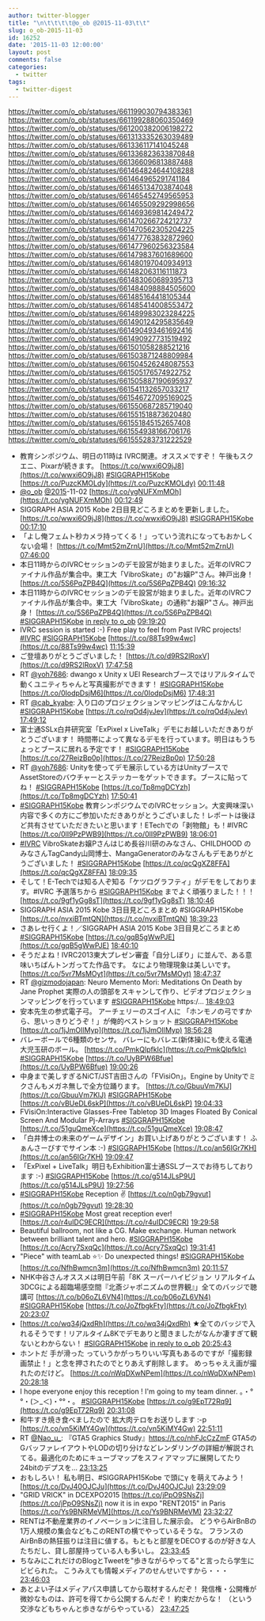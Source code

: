```yaml
---
author: twitter-blogger
title: "\n\t\t\t\t@o_ob @2015-11-03\t\t"
slug: o_ob-2015-11-03
id: 16252
date: '2015-11-03 12:00:00'
layout: post
comments: false
categories:
  - twitter
tags:
  - twitter-digest
---
```


https://twitter.com/o_ob/statuses/661199030794383361 https://twitter.com/o_ob/statuses/661199288060350469 https://twitter.com/o_ob/statuses/661200382006198272 https://twitter.com/o_ob/statuses/661313335263039489 https://twitter.com/o_ob/statuses/661336117141045248 https://twitter.com/o_ob/statuses/661336823633870848 https://twitter.com/o_ob/statuses/661366096813887488 https://twitter.com/o_ob/statuses/661464824644108288 https://twitter.com/o_ob/statuses/661464965291741184 https://twitter.com/o_ob/statuses/661465134703874048 https://twitter.com/o_ob/statuses/661465452749565953 https://twitter.com/o_ob/statuses/661465509292998656 https://twitter.com/o_ob/statuses/661469369814249472 https://twitter.com/o_ob/statuses/661470266724212737 https://twitter.com/o_ob/statuses/661470562305204225 https://twitter.com/o_ob/statuses/661477763832872960 https://twitter.com/o_ob/statuses/661477960256323584 https://twitter.com/o_ob/statuses/661479837601689600 https://twitter.com/o_ob/statuses/661480197040934913 https://twitter.com/o_ob/statuses/661482063116111873 https://twitter.com/o_ob/statuses/661483060689395713 https://twitter.com/o_ob/statuses/661484098884505600 https://twitter.com/o_ob/statuses/661485164418105344 https://twitter.com/o_ob/statuses/661485414008553472 https://twitter.com/o_ob/statuses/661489983023284225 https://twitter.com/o_ob/statuses/661490124295835649 https://twitter.com/o_ob/statuses/661490493461692416 https://twitter.com/o_ob/statuses/661490927731519492 https://twitter.com/o_ob/statuses/661501058288521216 https://twitter.com/o_ob/statuses/661503871248809984 https://twitter.com/o_ob/statuses/661504526248087553 https://twitter.com/o_ob/statuses/661505176574922752 https://twitter.com/o_ob/statuses/661505887190695937 https://twitter.com/o_ob/statuses/661541132657033217 https://twitter.com/o_ob/statuses/661546727095169025 https://twitter.com/o_ob/statuses/661550687285719040 https://twitter.com/o_ob/statuses/661551518873620480 https://twitter.com/o_ob/statuses/661551845152657408 https://twitter.com/o_ob/statuses/661554938166706176 https://twitter.com/o_ob/statuses/661555283731222529  

*   教育シンポジウム、明日の11時は IVRC関連。オススメですぞ！ 午後もスクエニ、Pixarが続きます。 [https://t.co/wwxi6O9jJ8](https://t.co/wwxi6O9jJ8) [#SIGGRAPH15Kobe](https://twitter.com/search?q=%23SIGGRAPH15Kobe&src=hash) [https://t.co/PuzcKMOLdy](https://t.co/PuzcKMOLdy) [00:11:48](https://twitter.com/o_ob/statuses/661199030794383361)
*   [@o_ob](https://twitter.com/o_ob) [@2015](https://twitter.com/2015)-11-02 [https://t.co/ygNUFXmMOh](https://t.co/ygNUFXmMOh) [00:12:49](https://twitter.com/o_ob/statuses/661199288060350469)
*   SIGGRAPH ASIA 2015 Kobe 2日目見どころまとめを更新しました。 [https://t.co/wwxi6O9jJ8](https://t.co/wwxi6O9jJ8) [#SIGGRAPH15Kobe](https://twitter.com/search?q=%23SIGGRAPH15Kobe&src=hash) [00:17:10](https://twitter.com/o_ob/statuses/661200382006198272)
*   「よし俺フェムト秒カメラ持ってくる！」っていう流れになってもおかしくない会場！ [https://t.co/Mmt52mZrnU](https://t.co/Mmt52mZrnU) [07:46:00](https://twitter.com/o_ob/statuses/661313335263039489)
*   本日11時からのIVRCセッションのデモ設営が始まりました。近年のIVRCファイナル作品が集合中。東工大「VibroSkate」の"お嬢P"さん。神戸出身！ [https://t.co/5S6PqZPB4Q](https://t.co/5S6PqZPB4Q) [09:16:32](https://twitter.com/o_ob/statuses/661336117141045248)
*   本日11時からのIVRCセッションのデモ設営が始まりました。近年のIVRCファイナル作品が集合中。東工大「VibroSkate」の通称"お嬢P"さん。神戸出身！ [https://t.co/5S6PqZPB4Q](https://t.co/5S6PqZPB4Q) [#SIGGRAPH15Kobe](https://twitter.com/search?q=%23SIGGRAPH15Kobe&src=hash) [in reply to o_ob](https://twitter.com/o_ob/statuses/661336117141045248) [09:19:20](https://twitter.com/o_ob/statuses/661336823633870848)
*   IVRC session is started :-) Free play to feel from Past IVRC projects! [#IVRC](https://twitter.com/search?q=%23IVRC&src=hash) [#SIGGRAPH15Kobe](https://twitter.com/search?q=%23SIGGRAPH15Kobe&src=hash) [https://t.co/88Ts99w4wc](https://t.co/88Ts99w4wc) [11:15:39](https://twitter.com/o_ob/statuses/661366096813887488)
*   ご登壇ありがとうございました！ [https://t.co/d9RS2lRoxV](https://t.co/d9RS2lRoxV) [17:47:58](https://twitter.com/o_ob/statuses/661464824644108288)
*   RT [@yoh7686](https://twitter.com/yoh7686): dwango x Unity x UEI Researchブースではリアルタイムで動くユニティちゃんと写真撮影ができます！ [#SIGGRAPH15Kobe](https://twitter.com/search?q=%23SIGGRAPH15Kobe&src=hash) [https://t.co/0IodpDsjM6](https://t.co/0IodpDsjM6) [17:48:31](https://twitter.com/o_ob/statuses/661464965291741184)
*   RT [@cab_kyabe](https://twitter.com/cab_kyabe): 入り口のプロジェクションマッピングはこんなかんじ [#SIGGRAPH15Kobe](https://twitter.com/search?q=%23SIGGRAPH15Kobe&src=hash) [https://t.co/rqOd4jvJev](https://t.co/rqOd4jvJev) [17:49:12](https://twitter.com/o_ob/statuses/661465134703874048)
*   富士通SSLx白井研究室「ExPixel x LiveTalk」デモにお越しいただきありがとうございます！ 時間帯によって異なるデモを行っています。明日はもうちょっとブースに居れる予定です！ [#SIGGRAPH15Kobe](https://twitter.com/search?q=%23SIGGRAPH15Kobe&src=hash) [https://t.co/27ReizBp0p](https://t.co/27ReizBp0p) [17:50:28](https://twitter.com/o_ob/statuses/661465452749565953)
*   RT [@yoh7686](https://twitter.com/yoh7686): Unityを使ってデモ展示している方はUnityブースでAssetStoreのバウチャーとステッカーをゲットできます。ブースに貼ってね！ [#SIGGRAPH15Kobe](https://twitter.com/search?q=%23SIGGRAPH15Kobe&src=hash) [https://t.co/Tp8mgDCYzh](https://t.co/Tp8mgDCYzh) [17:50:41](https://twitter.com/o_ob/statuses/661465509292998656)
*   [#SIGGRAPH15Kobe](https://twitter.com/search?q=%23SIGGRAPH15Kobe&src=hash) 教育シンポジウムでのlVRCセッション。大変興味深い内容で多くの方にご参加いただきありがとうございました！レポートは後ほど共有させていただきたいと思います！ETechでの「剥物館」も！#IVRC [https://t.co/0lI9PzPWB9](https://t.co/0lI9PzPWB9) [18:06:01](https://twitter.com/o_ob/statuses/661469369814249472)
*   [#IVRC](https://twitter.com/search?q=%23IVRC&src=hash) VibroSkateお嬢Pさんはじめ長谷川研のみなさん、CHILDHOOD のみなさんTagCandy山岡博士、MangaGeneratorのみなさんもデモありがとうございました！ [#SIGGRAPH15Kobe](https://twitter.com/search?q=%23SIGGRAPH15Kobe&src=hash) [https://t.co/qcQgXZ8FFA](https://t.co/qcQgXZ8FFA) [18:09:35](https://twitter.com/o_ob/statuses/661470266724212737)
*   そして！E-Techでは知る人ぞ知る「ケツログラフティ」がデモをしております。#IVRC 予選落ちから [#SIGGRAPH15Kobe](https://twitter.com/search?q=%23SIGGRAPH15Kobe&src=hash) までよく頑張りました！！！ [https://t.co/9gf1yGg8sT](https://t.co/9gf1yGg8sT) [18:10:46](https://twitter.com/o_ob/statuses/661470562305204225)
*   SIGGRAPH ASIA 2015 Kobe 3日目見どころまとめ #SIGGRAPH15Kobe [https://t.co/nvxiBTmtQN](https://t.co/nvxiBTmtQN) [18:39:23](https://twitter.com/o_ob/statuses/661477763832872960)
*   さあレセ行くよ！／SIGGRAPH ASIA 2015 Kobe 3日目見どころまとめ [#SIGGRAPH15Kobe](https://twitter.com/search?q=%23SIGGRAPH15Kobe&src=hash) [https://t.co/gqB5gWwPJE](https://t.co/gqB5gWwPJE) [18:40:10](https://twitter.com/o_ob/statuses/661477960256323584)
*   そうだよね！IVRC2013東大プレゼン審査「自分しぼり」に並んで、ある意味いちばんトンガってた作品です。 なにより物理現象は美しいです。 [https://t.co/5vr7MsMOyt](https://t.co/5vr7MsMOyt) [18:47:37](https://twitter.com/o_ob/statuses/661479837601689600)
*   RT [@gizmodojapan](https://twitter.com/gizmodojapan): Neuro Memento Mori: Meditations On Death by Jane Prophet 実際の人の頭部をスキャンして作り、ビデオプロジェクションマッピングを行っています [#SIGGRAPH15Kobe](https://twitter.com/search?q=%23SIGGRAPH15Kobe&src=hash) https:/… [18:49:03](https://twitter.com/o_ob/statuses/661480197040934913)
*   安本先生の参式電子弓。 アーチェリーのスゴイ人に 「ホンモノの弓ですから、思いっきりどうぞ！」が俺的ベストショット [#SIGGRAPH15Kobe](https://twitter.com/search?q=%23SIGGRAPH15Kobe&src=hash) [https://t.co/1jJmOIlMyp](https://t.co/1jJmOIlMyp) [18:56:28](https://twitter.com/o_ob/statuses/661482063116111873)
*   バレーボールで6種類のセンサ。 バレーにもバレエ(新体操)にも使える電通大児玉研のボール。 [https://t.co/PmkQlpfkIc](https://t.co/PmkQlpfkIc) [#SIGGRAPH15Kobe](https://twitter.com/search?q=%23SIGGRAPH15Kobe&src=hash) [https://t.co/UyBPW6Bfue](https://t.co/UyBPW6Bfue) [19:00:26](https://twitter.com/o_ob/statuses/661483060689395713)
*   中身まで美しすぎるNiCT/JST吉田さんの「FVisiOn」。Engine by Unityでミクさんもメガネ無しで全方位踊ります。 [https://t.co/GbuuVm7KlJ](https://t.co/GbuuVm7KlJ) [#SIGGRAPH15Kobe](https://twitter.com/search?q=%23SIGGRAPH15Kobe&src=hash) [https://t.co/vBUeDL6skP](https://t.co/vBUeDL6skP) [19:04:33](https://twitter.com/o_ob/statuses/661484098884505600)
*   FVisiOn:Interactive Glasses-Free Tabletop 3D Images Floated By Conical Screen And Modular Pj-Arrays [#SIGGRAPH15Kobe](https://twitter.com/search?q=%23SIGGRAPH15Kobe&src=hash) [https://t.co/51guQmeXce](https://t.co/51guQmeXce) [19:08:47](https://twitter.com/o_ob/statuses/661485164418105344)
*   「白井博士の未来のゲームデザイン」お買い上げありがとうございます！ ふぁんさーびすでサイン本 :-) [#SIGGRAPH15Kobe](https://twitter.com/search?q=%23SIGGRAPH15Kobe&src=hash) [https://t.co/an56IGr7KH](https://t.co/an56IGr7KH) [19:09:47](https://twitter.com/o_ob/statuses/661485414008553472)
*   「ExPixel + LiveTalk」明日もExhibition富士通SSLブースでお待ちしております :-) [#SIGGRAPH15Kobe](https://twitter.com/search?q=%23SIGGRAPH15Kobe&src=hash) [https://t.co/g514JLsP9U](https://t.co/g514JLsP9U) [19:27:56](https://twitter.com/o_ob/statuses/661489983023284225)
*   [#SIGGRAPH15Kobe](https://twitter.com/search?q=%23SIGGRAPH15Kobe&src=hash) Reception ✌️ [https://t.co/n0gb79gvut](https://t.co/n0gb79gvut) [19:28:30](https://twitter.com/o_ob/statuses/661490124295835649)
*   [#SIGGRAPH15Kobe](https://twitter.com/search?q=%23SIGGRAPH15Kobe&src=hash) Most great reception ever! [https://t.co/r4uIDC9ECR](https://t.co/r4uIDC9ECR) [19:29:58](https://twitter.com/o_ob/statuses/661490493461692416)
*   Beautiful ballroom, not like a CG. Make exchange. Human network between brilliant talent and hero. [#SIGGRAPH15Kobe](https://twitter.com/search?q=%23SIGGRAPH15Kobe&src=hash) [https://t.co/Acry7SxqQc](https://t.co/Acry7SxqQc) [19:31:41](https://twitter.com/o_ob/statuses/661490927731519492)
*   "Piece" with teamLab ⭐️✨ Do unexpected things! [#SIGGRAPH15Kobe](https://twitter.com/search?q=%23SIGGRAPH15Kobe&src=hash) [https://t.co/NfhBwmcn3m](https://t.co/NfhBwmcn3m) [20:11:57](https://twitter.com/o_ob/statuses/661501058288521216)
*   NHK中谷さんオススメは明日午前「8K スーパーハイビジョン リアルタイム3DCGによる超臨場感空間『北斎ジャポニズムの世界観』」全てのバッジで聴講可 [https://t.co/b06oZL6VN4](https://t.co/b06oZL6VN4) [#SIGGRAPH15Kobe](https://twitter.com/search?q=%23SIGGRAPH15Kobe&src=hash) [https://t.co/JoZfbgkFty](https://t.co/JoZfbgkFty) [20:23:07](https://twitter.com/o_ob/statuses/661503871248809984)
*   [https://t.co/wq34jQxdRh](https://t.co/wq34jQxdRh) ★全てのバッジで入れるそうです！リアルタイム8Kでデモありと聞きましたがなんか凄すぎて観ないとわからない！ [#SIGGRAPH15Kobe](https://twitter.com/search?q=%23SIGGRAPH15Kobe&src=hash) [in reply to o_ob](https://twitter.com/o_ob/statuses/661503871248809984) [20:25:43](https://twitter.com/o_ob/statuses/661504526248087553)
*   ホントだ 手が滑った っていうかがっちりいい写真もあるのですが「撮影録画禁止！」と念を押されたのでとりあえず削除します。 めっちゃええ画が撮れたのだけど。 [https://t.co/nWqDXwNPem](https://t.co/nWqDXwNPem) [20:28:18](https://twitter.com/o_ob/statuses/661505176574922752)
*   I hope everyone enjoy this reception ! I'm going to my team dinner. 。・°°・(＞_＜)・°°・。 [#SIGGRAPH15Kobe](https://twitter.com/search?q=%23SIGGRAPH15Kobe&src=hash) [https://t.co/g9EpT72Rq9](https://t.co/g9EpT72Rq9) [20:31:08](https://twitter.com/o_ob/statuses/661505887190695937)
*   和牛すき焼き食べましたので 拡大肉テロをお送りします :-p [https://t.co/vn5KiMY4Gw](https://t.co/vn5KiMY4Gw) [22:51:11](https://twitter.com/o_ob/statuses/661541132657033217)
*   RT [@Nao_u_](https://twitter.com/Nao_u_): 『GTA5 Graphics Study』https://t.co/nhFJcCzZmF GTA5のGバッファレイアウトやLODの切り分けなどレンダリングの詳細が解説されてる。最適化のためにキューブマップをスフィアマップに展開してたり24bitのデプスを… [23:13:25](https://twitter.com/o_ob/statuses/661546727095169025)
*   おもしろい！ 私も明日、#SIGGRAPH15Kobe で頭にγ を萌えてみよう！ [https://t.co/DvJ40OJCJu](https://t.co/DvJ40OJCJu) [23:29:09](https://twitter.com/o_ob/statuses/661550687285719040)
*   "GRID VRICK" in DCEXPO2015 [https://t.co/jPpO9SNsZj](https://t.co/jPpO9SNsZj) now it is in expo "RENT2015" in Paris [https://t.co/Ys9BNRMeVM](https://t.co/Ys9BNRMeVM) [23:32:27](https://twitter.com/o_ob/statuses/661551518873620480)
*   RENTは不動産業界のイノベーションに注目した展示会。 どうやらAirBnBの1万人規模の集会などもこのRENTの横でやっているそうな。 フランスのAirBnBの熱狂振りは注目に値する。もともと部屋をDECOするのが好きな人たちだし、貸し部屋持っている人も多いし。 [23:33:45](https://twitter.com/o_ob/statuses/661551845152657408)
*   ちなみにこれだけのBlogとTweetを"歩きながらやってる"と言ったら学生にビビられた。 こうみえても情報メディアのせんせいですから・・・ [23:46:03](https://twitter.com/o_ob/statuses/661554938166706176)
*   あとよい子はメディアパス申請してから取材するんだぞ！ 発信権・公開権が微妙なものは、許可を得てから公開するんだぞ！ 約束だからな！ （という交渉などもちゃんと歩きながらやっている） [23:47:25](https://twitter.com/o_ob/statuses/661555283731222529)